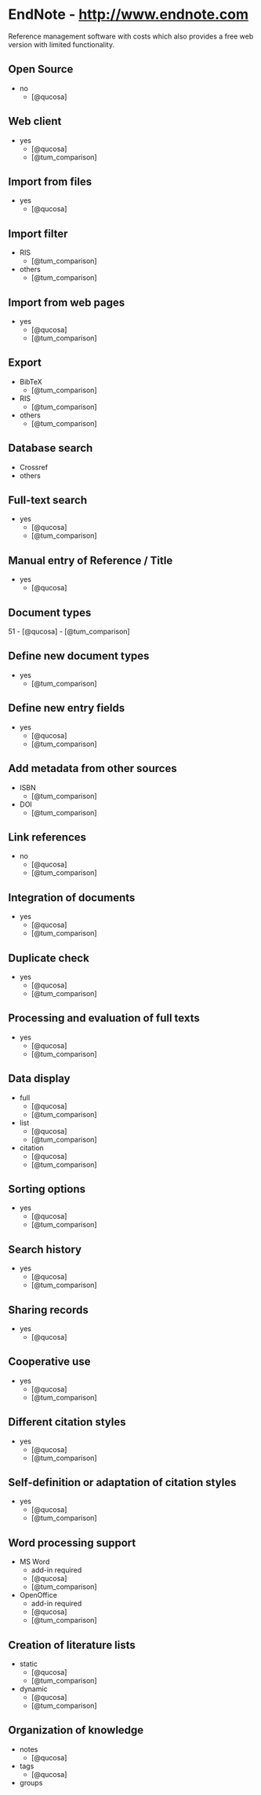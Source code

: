 # EndNote - http://www.endnote.com
Reference management software with costs which also provides a free web version with limited functionality.

## Open Source
- no
    - [@qucosa]

## Web client
- yes
    - [@qucosa]
    - [@tum_comparison]

## Import from files
- yes
    - [@qucosa]

## Import filter
- RIS
    - [@tum_comparison]
- others
    - [@tum_comparison]

## Import from web pages
- yes
    - [@qucosa]
    - [@tum_comparison]

## Export
- BibTeX
    - [@tum_comparison]
- RIS
    - [@tum_comparison]
- others
    - [@tum_comparison]

## Database search
- Crossref
- others

## Full-text search
- yes
    - [@qucosa]
    - [@tum_comparison]

## Manual entry of Reference / Title
- yes
    - [@qucosa]

## Document types
51
    - [@qucosa]
    - [@tum_comparison]

## Define new document types
- yes
    - [@tum_comparison]

## Define new entry fields
- yes
    - [@qucosa]
    - [@tum_comparison]

## Add metadata from other sources
- ISBN
    - [@tum_comparison]
- DOI
    - [@tum_comparison]

## Link references
- no
    - [@qucosa]
    - [@tum_comparison]

## Integration of documents
- yes
    - [@qucosa]
    - [@tum_comparison]

## Duplicate check
- yes
    - [@qucosa]
    - [@tum_comparison]

## Processing and evaluation of full texts
- yes
    - [@qucosa]
    - [@tum_comparison]

## Data display
- full
    - [@qucosa]
    - [@tum_comparison]
- list
    - [@qucosa]
    - [@tum_comparison]
- citation
    - [@qucosa]
    - [@tum_comparison]

## Sorting options
- yes
    - [@qucosa]
    - [@tum_comparison]

## Search history
- yes
    - [@qucosa]
    - [@tum_comparison]

## Sharing records
- yes
    - [@qucosa]

## Cooperative use
- yes
    - [@qucosa]
    - [@tum_comparison]

## Different citation styles
- yes
    - [@qucosa]
    - [@tum_comparison]

## Self-definition or adaptation of citation styles
- yes
    - [@qucosa]
    - [@tum_comparison]

## Word processing support
- MS Word
    - add-in required
    - [@qucosa]
    - [@tum_comparison]
- OpenOffice
    - add-in required
    - [@qucosa]
    - [@tum_comparison]

## Creation of literature lists
- static
    - [@qucosa]
    - [@tum_comparison]
- dynamic
    - [@qucosa]
    - [@tum_comparison]

## Organization of knowledge
- notes
    - [@qucosa]
- tags
    - [@qucosa]
- groups

